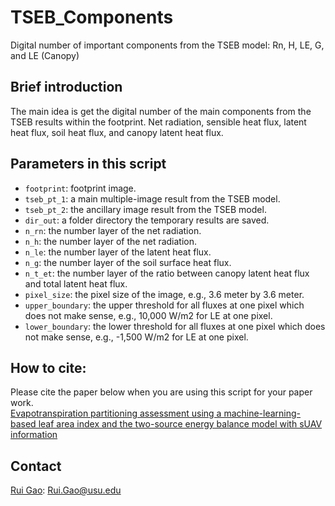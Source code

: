 # TSEB_Components
Digital number of important components from the TSEB model: Rn, H, LE, G, and LE (Canopy)

## Brief introduction
The main idea is get the digital number of the main components from the TSEB results within the footprint. Net radiation, sensible heat flux, latent heat flux, soil heat flux, and canopy latent heat flux.

## Parameters in this script
- `footprint`: footprint image.
- `tseb_pt_1`: a main multiple-image result from the TSEB model.
- `tseb_pt_2`: the ancillary image result from the TSEB model.
- `dir_out`: a folder directory the temporary results are saved.
- `n_rn`: the number layer of the net radiation.
- `n_h`: the number layer of the net radiation.
- `n_le`: the number layer of the latent heat flux.
- `n_g`: the number layer of the soil surface heat flux.
- `n_t_et`: the number layer of the ratio between canopy latent heat flux and total latent heat flux.
- `pixel_size`: the pixel size of the image, e.g., 3.6 meter by 3.6 meter.
- `upper_boundary`: the upper threshold for all fluxes at one pixel which does not make sense, e.g., 10,000 W/m2 for LE at one pixel.
- `lower_boundary`: the lower threshold for all fluxes at one pixel which does not make sense, e.g., -1,500 W/m2 for LE at one pixel.

## How to cite:
Please cite the paper below when you are using this script for your paper work.<br>
[Evapotranspiration partitioning assessment using a machine-learning-based leaf area index and the two-source energy balance model with sUAV information](https://www.researchgate.net/publication/350820947_Evapotranspiration_partitioning_assessment_using_a_machine-learning-based_leaf_area_index_and_the_two-source_energy_balance_model_with_sUAV_information)

## Contact
[Rui Gao](https://www.researchgate.net/profile/Rui-Gao-55): Rui.Gao@usu.edu
